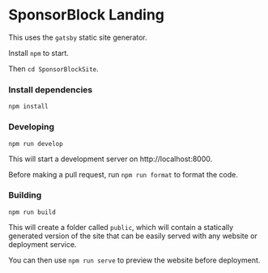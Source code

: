# SponsorBlock Landing

This uses the `gatsby` static site generator.

Install `npm` to start.

Then `cd SponsorBlockSite`.

### Install dependencies

```shell
npm install
```

### Developing

```shell
npm run develop
```

This will start a development server on http://localhost:8000.

Before making a pull request, run `npm run format` to format the code.

### Building

```shell
npm run build
```

This will create a folder called `public`, which will contain a statically generated version of the site that can be easily served with any website or deployment service.

You can then use `npm run serve` to preview the website before deployment.
